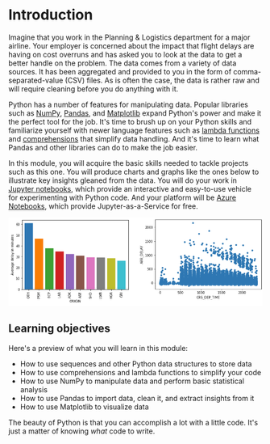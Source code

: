 # Introduction

Imagine that you work in the Planning & Logistics department for a major airline. Your employer is concerned about the impact that flight delays are having on cost overruns and has asked you to look at the data to get a better handle on the problem. The data comes from a variety of data sources. It has been aggregated and provided to you in the form of comma-separated-value (CSV) files. As is often the case, the data is rather raw and will require cleaning before you do anything with it. 

Python has a number of features for manipulating data. Popular libraries such as [NumPy](https://www.numpy.org/), [Pandas](https://pandas.pydata.org/), and [Matplotlib](https://matplotlib.org/) expand Python's power and make it the perfect tool for the job. It's time to brush up on your Python skills and familiarize yourself with newer language features such as [lambda functions](https://www.w3schools.com/python/python_lambda.asp) and [comprehensions](https://medium.com/better-programming/list-comprehension-in-python-8895a785550b) that simplify data handling. And it's time to learn what Pandas and other libraries can do to make the job easier.

In this module, you will acquire the basic skills needed to tackle projects such as this one. You will produce charts and graphs like the ones below to illustrate key insights gleaned from the data. You will do your work in [Jupyter notebooks](https://jupyter.org/), which provide an interactive and easy-to-use vehicle for experimenting with Python code. And your platform will be [Azure Notebooks](https://notebooks.azure.com), which provide Jupyter-as-a-Service for free.

![](media/intro-charts.png)

## Learning objectives

Here's a preview of what you will learn in this module:

- How to use sequences and other Python data structures to store data
- How to use comprehensions and lambda functions to simplify your code
- How to use NumPy to manipulate data and perform basic statistical analysis
- How to use Pandas to import data, clean it, and extract insights from it
- How to use Matplotlib to visualize data

The beauty of Python is that you can accomplish a lot with a little code. It's just a matter of knowing *what* code to write.